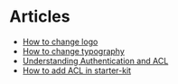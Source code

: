 # Articles

- [How to change logo](/articles/how-to-change-logo)
- [How to change typography](/articles/how-to-change-typography)
- [Understanding Authentication and ACL](/articles/understanding-authentication-and-acl)
- [How to add ACL in starter-kit](/articles/how-to-add-acl-in-starter-kit)
